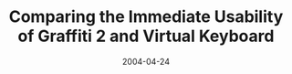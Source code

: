 ---
abstract: ''
authors:
- Thomas Költringer
- Thomas Grechenig
date: '2004-04-24'
featured: false
links:
- name: Publik
  url: https://publik.tuwien.ac.at/showentry.php?ID=138886&lang=2
publication_types:
- '1'
publishDate: '2004-04-24'
specifics: null
title: Comparing the Immediate Usability of Graffiti 2 and Virtual Keyboard
url_pdf: ''
---